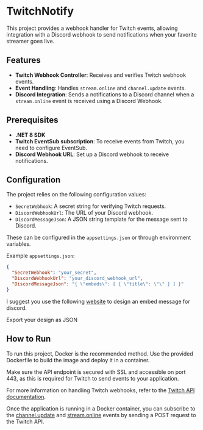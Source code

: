 # TwitchNotify

This project provides a webhook handler for Twitch events, allowing integration with a Discord webhook to send notifications when your favorite streamer goes live.

## Features

- **Twitch Webhook Controller**: Receives and verifies Twitch webhook events.
- **Event Handling**: Handles `stream.online` and `channel.update` events.
- **Discord Integration**: Sends a notifications to a Discord channel when a `stream.online` event is received using a Discord Webhook.

## Prerequisites

- **.NET 8 SDK**
- **Twitch EventSub subscription**: To receive events from Twitch, you need to configure EventSub.
- **Discord Webhook URL**: Set up a Discord webhook to receive notifications.

## Configuration

The project relies on the following configuration values:

- `SecretWebhook`: A secret string for verifying Twitch requests.
- `DiscordWebhookUrl`: The URL of your Discord webhook.
- `DiscordMessageJson`: A JSON string template for the message sent to Discord.

These can be configured in the `appsettings.json` or through environment variables.

Example `appsettings.json`:

```json
{
  "SecretWebhook": "your_secret",
  "DiscordWebhookUrl": "your_discord_webhook_url",
  "DiscordMessageJson": "{ \"embeds\": [ { \"title\": \"\" } ] }"
}
```

I suggest you use the following [website](https://message.style/app/editor) to design an embed message for discord.

Export your design as JSON

## How to Run

To run this project, Docker is the recommended method. Use the provided Dockerfile to build the image and deploy it in a container.

Make sure the API endpoint is secured with SSL and accessible on port 443, as this is required for Twitch to send events to your application.

For more information on handling Twitch webhooks, refer to the [Twitch API documentation](https://dev.twitch.tv/docs/eventsub/handling-webhook-events).

Once the application is running in a Docker container, you can subscribe to the [channel.update](https://dev.twitch.tv/docs/eventsub/eventsub-subscription-types/#channelupdate) and [stream.online](https://dev.twitch.tv/docs/eventsub/eventsub-subscription-types/#streamonline) events by sending a POST request to the Twitch API.

